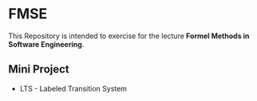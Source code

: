 # FMSE
This Repository is intended to exercise for the lecture **Formel Methods in Software Engineering**.

## Mini Project
  * LTS - Labeled Transition System
